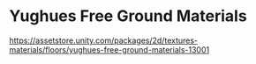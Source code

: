 # Yughues Free Ground Materials
https://assetstore.unity.com/packages/2d/textures-materials/floors/yughues-free-ground-materials-13001

